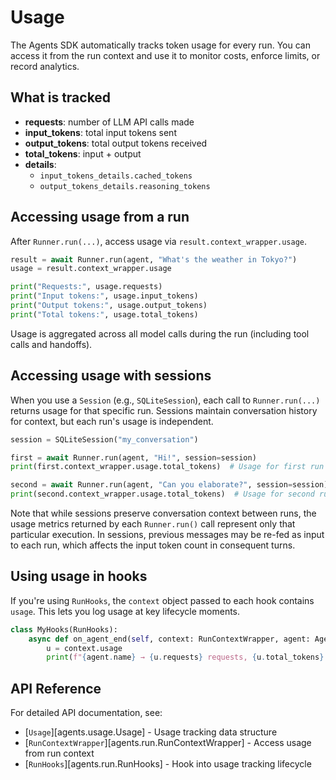 # Usage

The Agents SDK automatically tracks token usage for every run. You can access it from the run context and use it to monitor costs, enforce limits, or record analytics.

## What is tracked

- **requests**: number of LLM API calls made
- **input_tokens**: total input tokens sent
- **output_tokens**: total output tokens received
- **total_tokens**: input + output
- **details**:
  - `input_tokens_details.cached_tokens`
  - `output_tokens_details.reasoning_tokens`

## Accessing usage from a run

After `Runner.run(...)`, access usage via `result.context_wrapper.usage`.

```python
result = await Runner.run(agent, "What's the weather in Tokyo?")
usage = result.context_wrapper.usage

print("Requests:", usage.requests)
print("Input tokens:", usage.input_tokens)
print("Output tokens:", usage.output_tokens)
print("Total tokens:", usage.total_tokens)
```

Usage is aggregated across all model calls during the run (including tool calls and handoffs).

## Accessing usage with sessions

When you use a `Session` (e.g., `SQLiteSession`), each call to `Runner.run(...)` returns usage for that specific run. Sessions maintain conversation history for context, but each run's usage is independent.

```python
session = SQLiteSession("my_conversation")

first = await Runner.run(agent, "Hi!", session=session)
print(first.context_wrapper.usage.total_tokens)  # Usage for first run

second = await Runner.run(agent, "Can you elaborate?", session=session)
print(second.context_wrapper.usage.total_tokens)  # Usage for second run
```

Note that while sessions preserve conversation context between runs, the usage metrics returned by each `Runner.run()` call represent only that particular execution. In sessions, previous messages may be re-fed as input to each run, which affects the input token count in consequent turns.

## Using usage in hooks

If you're using `RunHooks`, the `context` object passed to each hook contains `usage`. This lets you log usage at key lifecycle moments.

```python
class MyHooks(RunHooks):
    async def on_agent_end(self, context: RunContextWrapper, agent: Agent, output: Any) -> None:
        u = context.usage
        print(f"{agent.name} → {u.requests} requests, {u.total_tokens} total tokens")
```

## API Reference

For detailed API documentation, see:

-   [`Usage`][agents.usage.Usage] - Usage tracking data structure
-   [`RunContextWrapper`][agents.run.RunContextWrapper] - Access usage from run context
-   [`RunHooks`][agents.run.RunHooks] - Hook into usage tracking lifecycle